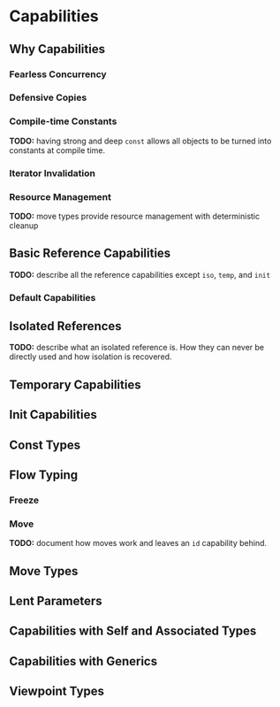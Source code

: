# Capabilities

## Why Capabilities

### Fearless Concurrency

### Defensive Copies

### Compile-time Constants

**TODO:** having strong and deep `const` allows all objects to be turned into constants at compile
time.

### Iterator Invalidation

### Resource Management

**TODO:** move types provide resource management with deterministic cleanup

## Basic Reference Capabilities

**TODO:** describe all the reference capabilities except `iso`, `temp`, and `init`

### Default Capabilities

## Isolated References

**TODO:** describe what an isolated reference is. How they can never be directly used and how
isolation is recovered.

## Temporary Capabilities

## Init Capabilities

## Const Types

## Flow Typing

### Freeze

### Move

**TODO:** document how moves work and leaves an `id` capability behind.

## Move Types

## Lent Parameters

## Capabilities with Self and Associated Types

## Capabilities with Generics

## Viewpoint Types
